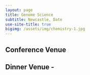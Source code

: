 ```yaml
---
layout: page
title: Genome Science
subtitle: Newcastle, Date
use-site-title: true
bigimg: /assets/img/chemistry-1.jpg
---
```


## Conference Venue

<!-- ![Chemistry Building](/assets/img/chemistry-1.jpg){:width="800" style="padding: 10px"}

Genome Science will take place at the Chemistry Building of University of Bristol’s Clifton campus. This venue can accommodate three concurrent session during the conference period. It has also been the a location that might be recognised from film and TV, most recently Netflix’s popular original series Sex Education. Just outside of the of main building is Palm Temple, a spectacular sculptural installation by internationally renowned artist Luke Jerram.

![Palm Temple](/assets/img/chemistry-2.jpg){:width="800" style="padding: 10px"} -->

## Dinner Venue - 

<!-- ![Tables](/assets/img/dinner3.jpg){:width="800" style="padding: 10px"}

Located in the heart of Bristol, Bristol Harbour Hotel fuses two iconic former bank properties to offer a spectacular event space, right in the heart of the city. Designed by renowned architect William Bruce Gingell the Hotel is converted from the previous Lloyds Bank building, inspired by Sansovino’s 16th century Venetian Library. 

![Ceiling](/assets/img/dinner1.jpg){:width="800" style="padding: 10px"}

We will be dining in the Sansovino: a grand former banking hall now serving as an impressive event space offering beautiful historical details and a magnificent sky light, providing a stunning backdrop for Genome Science in the heart of the city.

![Tables](/assets/img/dinner2.jpg){:width="800" style="padding: 10px"} -->


